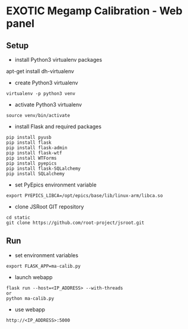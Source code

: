 EXOTIC Megamp Calibration - Web panel
=====================================

Setup
-----

- install Python3 virtualenv packages

apt-get install dh-virtualenv

- create Python3 virtualenv

```
virtualenv -p python3 venv
```

- activate Python3 virtualenv

```
source venv/bin/activate
```

- install Flask and required packages

```
pip install pyusb
pip install flask 
pip install flask-admin
pip install flask-wtf
pip install WTForms
pip install pyepics
pip install flask-SQLalchemy
pip install SQLalchemy
```

- set PyEpics environment variable

```
export PYEPICS_LIBCA=/opt/epics/base/lib/linux-arm/libca.so
```

- clone JSRoot GIT repository

```
cd static
git clone https://github.com/root-project/jsroot.git
```

Run
---

- set environment variables

```
export FLASK_APP=ma-calib.py
```

- launch webapp

```
flask run --host=<IP_ADDRESS> --with-threads
or
python ma-calib.py
```

- use webapp

```
http://<IP_ADDRESS>:5000
```
